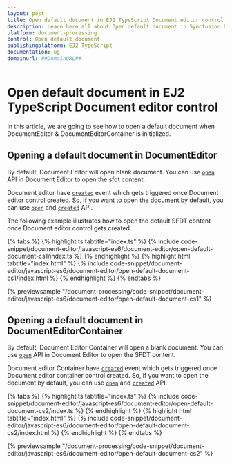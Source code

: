 ```yaml
---
layout: post
title: Open default document in EJ2 TypeScript Document editor control | Syncfusion
description: Learn here all about Open default document in Syncfusion EJ2 TypeScript Document editor control of Syncfusion Essential JS 2 and more.
platform: document-processing
control: Open default document 
publishingplatform: EJ2 TypeScript
documentation: ug
domainurl: ##DomainURL##
---
```


# Open default document in EJ2 TypeScript Document editor control

In this article, we are going to see how to open a default document when DocumentEditor & DocumentEditorContainer is initialized.

## Opening a default document in DocumentEditor

By default, Document Editor will open blank document. You can use [`open`](https://ej2.syncfusion.com/documentation/api/document-editor#open) API in Document Editor to open the sfdt content.

Document editor have [`created`](https://ej2.syncfusion.com/documentation/api/document-editor#created) event which gets triggered once Document editor control created. So, if you want to open the document by default, you can use [`open`](https://ej2.syncfusion.com/documentation/api/document-editor#open) and [`created`](https://ej2.syncfusion.com/documentation/api/document-editor#created) API.

The following example illustrates how to open the default SFDT content once Document editor control gets created.

 

 {% tabs %}
{% highlight ts tabtitle="index.ts" %}
{% include code-snippet/document-editor/javascript-es6/document-editor/open-default-document-cs1/index.ts %}
{% endhighlight %}
{% highlight html tabtitle="index.html" %}
{% include code-snippet/document-editor/javascript-es6/document-editor/open-default-document-cs1/index.html %}
{% endhighlight %}
{% endtabs %}
        
{% previewsample "/document-processing/code-snippet/document-editor/javascript-es6/document-editor/open-default-document-cs1" %}



## Opening a default document in DocumentEditorContainer

By default, Document Editor Container will open a blank document. You can use [`open`](https://ej2.syncfusion.com/documentation/api/document-editor#open) API in Document Editor to open the SFDT content.

Document editor Container have [`created`](https://ej2.syncfusion.com/documentation/api/document-editor-container#created) event which gets triggered once Document editor container control created. So, if you want to open the document by default, you can use [`open`](https://ej2.syncfusion.com/documentation/api/document-editor#open) and [`created`](https://ej2.syncfusion.com/documentation/api/document-editor-container#created) API.

 

 {% tabs %}
{% highlight ts tabtitle="index.ts" %}
{% include code-snippet/document-editor/javascript-es6/document-editor/open-default-document-cs2/index.ts %}
{% endhighlight %}
{% highlight html tabtitle="index.html" %}
{% include code-snippet/document-editor/javascript-es6/document-editor/open-default-document-cs2/index.html %}
{% endhighlight %}
{% endtabs %}
        
{% previewsample "/document-processing/code-snippet/document-editor/javascript-es6/document-editor/open-default-document-cs2" %}



